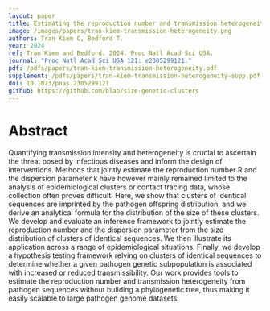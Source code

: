 ```yaml
---
layout: paper
title: Estimating the reproduction number and transmission heterogeneity from the size distribution of clusters of identical pathogen sequences
image: /images/papers/tran-kiem-transmission-heterogeneity.png
authors: Tran Kiem C, Bedford T.
year: 2024
ref: Tran Kiem and Bedford. 2024. Proc Natl Acad Sci USA.
journal: "Proc Natl Acad Sci USA 121: e2305299121."
pdf: /pdfs/papers/tran-kiem-transmission-heterogeneity.pdf
supplement: /pdfs/papers/tran-kiem-transmission-heterogeneity-supp.pdf
doi: 10.1073/pnas.2305299121
github: https://github.com/blab/size-genetic-clusters
---
```


# Abstract

Quantifying transmission intensity and heterogeneity is crucial to ascertain the threat posed by infectious diseases and inform the design of interventions. Methods that jointly estimate the reproduction number R and the dispersion parameter k have however mainly remained limited to the analysis of epidemiological clusters or contact tracing data, whose collection often proves difficult. Here, we show that clusters of identical sequences are imprinted by the pathogen offspring distribution, and we derive an analytical formula for the distribution of the size of these clusters. We develop and evaluate an inference framework to jointly estimate the reproduction number and the dispersion parameter from the size distribution of clusters of identical sequences. We then illustrate its application across a range of epidemiological situations. Finally, we develop a hypothesis testing framework relying on clusters of identical sequences to determine whether a given pathogen genetic subpopulation is associated with increased or reduced transmissibility. Our work provides tools to estimate the reproduction number and transmission heterogeneity from pathogen sequences without building a phylogenetic tree, thus making it easily scalable to large pathogen genome datasets.
